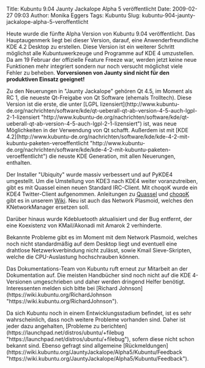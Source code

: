 Title: Kubuntu 9.04 Jaunty Jackalope Alpha 5 veröffentlicht
Date: 2009-02-27 09:03
Author: Monika Eggers
Tags: Kubuntu
Slug: kubuntu-904-jaunty-jackalope-alpha-5-veroffentlicht

Heute wurde die fünfte Alpha Version von Kubuntu 9.04 veröffentlicht.
Das Hauptaugenmerk liegt bei dieser Version, darauf, eine
Anwenderfreundliche KDE 4.2 Desktop zu erstellen. Diese Version ist ein
weiterer Schritt möglichst alle Kubuntuwerkzeuge und Programme auf KDE 4
umzustellen. Da am 19 Februar der offizielle Feature Freeze war, werden
jetzt keine neue Funktionen mehr integriert sondern nur noch versucht
möglichst viele Fehler zu beheben. **Vorversionen von Jaunty sind nicht
für den produktiven Einsatz geeignet!**

</p>
Zu den Neuerungen in "Jaunty Jackalope" gehören Qt 4.5, im Moment als RC
1, die neueste Qt-Freigabe von Qt Software (ehemals Trolltech). Diese
Version ist die erste, die unter [LGPL
lizensiert](http://www.kubuntu-de.org/nachrichten/software/kde/qt-ueberall-qt-ab-version-4-5-auch-lgpl-2-1-lizensiert "http://www.kubuntu-de.org/nachrichten/software/kde/qt-ueberall-qt-ab-version-4-5-auch-lgpl-2-1-lizensiert") ist, was neue Möglichkeiten in der Verwendung von Qt schafft.
Außerdem ist mit [KDE
4.2](http://www.kubuntu-de.org/nachrichten/software/kde/kde-4-2-mit-kubuntu-paketen-veroeffentlicht "http://www.kubuntu-de.org/nachrichten/software/kde/kde-4-2-mit-kubuntu-paketen-veroeffentlicht") die neuste KDE Generation, mit allen Neuerungen, enthalten.

</p>
<!--break--><!--break-->

Der Installer "Ubiquity" wurde massiv verbessert und auf PyKDE4
umgestellt. Um die Umstellung von KDE3 nach KDE4 weiter voranzutreiben,
gibt es mit Quassel einen neuen Standard IRC-Client. Mit choqoK wurde
ein KDE4 Twitter-Client aufgenommen. Anleitungen zu
[Quassel](http://wiki.kubuntu-de.org/Kubuntu_benutzen/Internet/Quassel "http://wiki.kubuntu-de.org/Kubuntu_benutzen/Internet/Quassel") und
[choqoK](http://wiki.kubuntu-de.org/Kubuntu_benutzen/Internet/choqoK "http://wiki.kubuntu-de.org/Kubuntu_benutzen/Internet/choqoK") gibt es in unserem
[Wiki](http://wiki.kubuntu-de.org "http://wiki.kubuntu-de.org"). Neu ist auch das Network Plasmoid, welches den KNetworkManager
ersetzen soll.

</p>
Darüber hinaus wurde Kdebluetooth aktualisiert und der Bug entfernt, der
eine Koexistenz von KMail/Akonadi mit Amarok 2 verhinderte.

</p>
Bekannte Probleme gibt es im Moment mit dem Network Plasmoid, welches
noch nicht standardmäßig auf dem Desktop liegt und eventuell eine
drahtlose Netzwerkverbindung nicht zulässt, sowie Kmail Sieve-Skripten,
welche die CPU-Auslastung hochschrauben können.

</p>
Das Dokumentations-Team von Kubuntu ruft erneut zur Mitarbeit an der
Dokumentation auf. Die meisten Handbücher sind noch nicht auf die KDE
4-Versionen umgeschrieben und daher werden dringend Helfer benötigt.
Interessenten melden sich bitte bei [Richard
Johnson](https://wiki.kubuntu.org/RichardJohnson "https://wiki.kubuntu.org/RichardJohnson").

</p>
Da sich Kubuntu noch in einem Entwicklungsstadium befindet, ist es sehr
wahrscheinlich, dass noch weitere Probleme vorhanden sind. Daher ist
jeder dazu angehalten, [Probleme zu
berichten](https://launchpad.net/distros/ubuntu/+filebug "https://launchpad.net/distros/ubuntu/+filebug"), sofern diese nicht schon bekannt sind. Ebenso gefragt sind
allgemeine
[Rückmeldungen](https://wiki.kubuntu.org/JauntyJackalope/Alpha5/Kubuntu/Feedback "https://wiki.kubuntu.org/JauntyJackalope/Alpha5/Kubuntu/Feedback").

</p>

